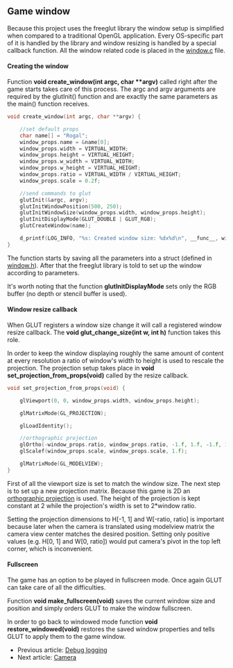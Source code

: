 ## Game window

Because this project uses the freeglut library the window setup is simplified when compared
to a traditional OpenGL application. Every OS-specific part of it is handled by the library
and window resizing is handled by a special callback function. All the window related code
is placed in the [window.c](../../rogal/source/render/window.c) file.

#### Creating the window
Function __void create_window(int argc, char **argv)__ called right after the game starts
takes care of this process. The argc and argv arguments are required by the glutInit() function
and are exactly the same parameters as the main() function receives.

```c
void create_window(int argc, char **argv) {

	//set default props
	char name[] = "Rogal";
	window_props.name = &name[0];
	window_props.width = VIRTUAL_WIDTH;
	window_props.height = VIRTUAL_HEIGHT;
	window_props.w_width = VIRTUAL_WIDTH;
	window_props.w_height = VIRTUAL_HEIGHT;
	window_props.ratio = VIRTUAL_WIDTH / VIRTUAL_HEIGHT;
	window_props.scale = 0.2f;

	//send commands to glut
	glutInit(&argc, argv);
	glutInitWindowPosition(500, 250);
	glutInitWindowSize(window_props.width, window_props.height);
	glutInitDisplayMode(GLUT_DOUBLE | GLUT_RGB);
	glutCreateWindow(name);

	d_printf(LOG_INFO, "%s: Created window size: %dx%d\n", __func__, window_props.width, window_props.height);
}
```

The function starts by saving all the parameters into a struct (defined in 
[window.h](../../rogal/headers/window.h)). After that the freeglut library is told to set up
the window according to parameters. 

It's worth noting that the function **glutInitDisplayMode** sets only the RGB buffer (no depth
or stencil buffer is used).

#### Window resize callback
When GLUT registers a window size change it will call a registered window resize callback. The
__void glut_change_size(int w, int h)__ function takes this role.

In order to keep the window displaying roughly the same amount of content at every resolution
a ratio of window's width to height is used to rescale the projection. The projection setup
takes place in __void set_projection_from_props(void)__ called by the resize callback.

```c
void set_projection_from_props(void) {

	glViewport(0, 0, window_props.width, window_props.height);

	glMatrixMode(GL_PROJECTION);

	glLoadIdentity();

	//orthographic projection
	glOrtho(-window_props.ratio, window_props.ratio, -1.f, 1.f, -1.f, 1.f);
	glScalef(window_props.scale, window_props.scale, 1.f);

	glMatrixMode(GL_MODELVIEW);
}
```

First of all the viewport size is set to match the window size. The next step is to set up
a new projection matrix. Because this game is 2D an 
[orthographic projection](https://www.khronos.org/registry/OpenGL-Refpages/gl2.1/xhtml/glOrtho.xml) 
is used. The height of the projection is kept constant at 2 while the projection's width is
set to 2*window ratio.

Setting the projection dimensions to H[-1, 1] and W[-ratio, ratio] is important because
later when the camera is translated using modelview matrix the camera view center matches
the desired position. Setting only positive values (e.g. H[0, 1] and W[0, ratio]) would put 
camera's pivot in the top left corner, which is inconvenient.

#### Fullscreen
The game has an option to be played in fullscreen mode. Once again GLUT can take care of all
the difficulties.

Function __void make_fullscreen(void)__ saves the current window size and position and simply
orders GLUT to make the window fullscreen.

In order to go back to windowed mode function __void restore_windowed(void)__ restores the
saved window properties and tells GLUT to apply them to the game window.

- Previous article: [Debug logging](../1general/debug.md)
- Next article: [Camera](../2opengl/camera.md)